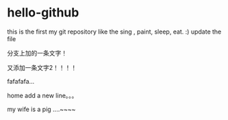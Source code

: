 # hello-github
this is the first my git repository
like the sing , paint, sleep, eat.
:)
update the file

分支上加的一条文字！

又添加一条文字2！！！！

fafafafa...

home add a new line。。。

my wife is a pig ....~~~~
